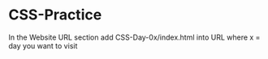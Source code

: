# CSS-Practice

In the Website URL section add CSS-Day-0x/index.html into URL where x = day you want to visit
